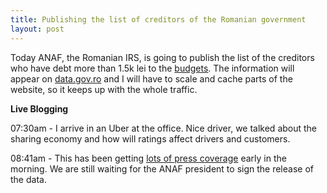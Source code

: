 ```yaml
---
title: Publishing the list of creditors of the Romanian government
layout: post
---
```


Today ANAF, the Romanian IRS, is going to publish the list of the creditors who have debt more than 1.5k lei to the [budgets](http://www.digi24.ro/Stiri/Digi24/Economie/Stiri/LISTA+RUSINII+DATORNICI+ANAF+PUBLICATA). The information will appear on [data.gov.ro](https://data.gov.ro/dataset/datoriile-catre-bugetul-de-stat) and I will have to scale and cache parts of the website, so it keeps up with the whole traffic.

**Live Blogging**

07:30am - I arrive in an Uber at the office. Nice driver, we talked about the sharing economy and how will ratings affect drivers and customers.

08:41am - This has been getting [lots of press coverage](https://twitter.com/search?f=tweets&vertical=default&q=lista%20datornicilor&src=typd) early in the morning. We are still waiting for the ANAF president to sign the release of the data.
